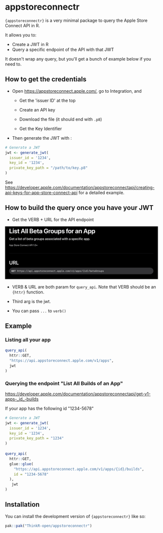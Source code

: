 
# appstoreconnectr

<!-- badges: start -->
<!-- badges: end -->

`{appstoreconnectr}` is a very minimal package to query the Apple Store Connect API in R.

It allows you to:

- Create a JWT in R
- Query a specific endpoint of the API with that JWT

It doesn't wrap any query, but you'll get a bunch of example below if you need to.

## How to get the credentials

- Open https://appstoreconnect.apple.com/, go to Integration, and

  - Get the 'issuer ID' at the top

  - Create an API key

  - Download the file (it should end with `.p8`)

  - Get the Key Identifier

- Then generate the JWT with :

```r
# Generate a JWT
jwt <- generate_jwt(
  issuer_id = '1234',
  key_id = '1234',
  private_key_path = "/path/to/key.p8"
)
```

See <https://developer.apple.com/documentation/appstoreconnectapi/creating-api-keys-for-app-store-connect-api> for a detailed example.

## How to build the query once you have your JWT

- Get the VERB + URL for the API endpoint

![](README-fig/endpoint.png)

- VERB & URL are both param for `query_api`. Note that VERB should be an `{httr}` function.

- Third arg is the jwt.

- You can pass `...` to `verb()`

## Example

### Listing all your app

```r
query_api(
  httr::GET,
  "https://api.appstoreconnect.apple.com/v1/apps",
  jwt
)
```

### Querying the endpoint "List All Builds of an App"

https://developer.apple.com/documentation/appstoreconnectapi/get-v1-apps-_id_-builds

If your app has the following id "1234-5678"

```r
# Generate a JWT
jwt <- generate_jwt(
  issuer_id = '1234',
  key_id = '1234',
  private_key_path = "1234"
)

query_api(
  httr::GET,
  glue::glue(
    "https://api.appstoreconnect.apple.com/v1/apps/{id}/builds",
    id = "1234-5678"
  ),
   jwt
)
```

## Installation

You can install the development version of `{appstoreconnectr}` like so:

``` r
pak::pak("ThinkR-open/appstoreconnectr")
```





